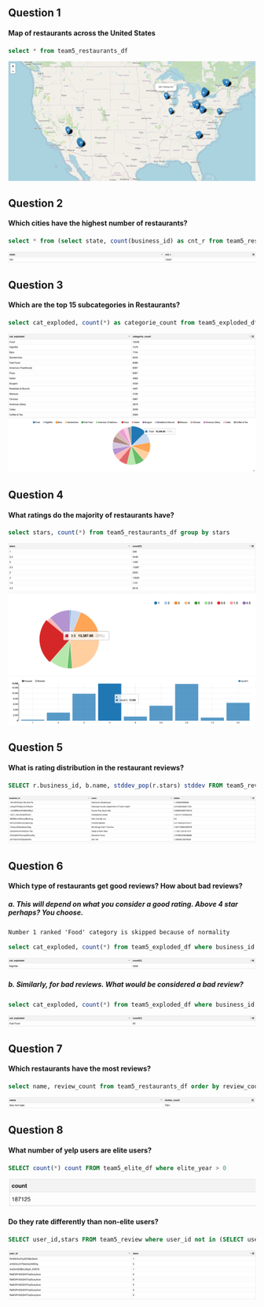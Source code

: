## Question 1
#### Map of restaurants across the United States

```sql
select * from team5_restaurants_df
```

![Image of map](/images/map.png)

## Question 2
#### Which cities have the highest number of restaurants?

```sql
select * from (select state, count(business_id) as cnt_r from team5_restaurants_df group by state order by count(business_id) desc ) limit 1
```

![Image of map](/images/num2.png)

## Question 3
#### Which are the top 15 subcategories in Restaurants?

```sql
select cat_exploded, count(*) as categorie_count from team5_exploded_df where business_id in ( select distinct business_id from team5_restaurants_df ) and cat_exploded != 'Restaurants'  group by cat_exploded order by categorie_count desc limit 15
```
![Image of map](/images/num3-2.png)
![Image of map](/images/num3-1.png)

## Question 4
#### What ratings do the majority of restaurants have?

```sql
select stars, count(*) from team5_restaurants_df group by stars
```
![Image of map](/images/num4-1.png)
![Image of map](/images/num4-2.png)
![Image of map](/images/num4-3.png)

## Question 5
#### What is rating distribution in the restaurant reviews?

```sql
SELECT r.business_id, b.name, stddev_pop(r.stars) stddev FROM team5_review r JOIN team5_business b ON (r.business_id = b.business_id)  group by r.business_id, b.name LIMIT 10
```
![Image of map](/images/num5.png)

## Question 6
#### Which type of restaurants get good reviews? How about bad reviews?
##### a. This will depend on what you consider a good rating. Above 4 star perhaps? You choose.
```'good review' means restrurant's stars >= 3.5 and tip's likes >= 1
Number 1 ranked 'Food' category is skipped because of normality
```
```sql
select cat_exploded, count(*) from team5_exploded_df where business_id in (select business_id from team5_restaurants_df where where stars >= 3.5 and review_count > 5 ) and cat_exploded not in ('Restaurants', 'Food') group by cat_exploded order by count(*) desc limit 1
```

![Image of map](/images/num6-1.png)
##### b. Similarly, for bad reviews. What would be considered a bad review?

```sql
select cat_exploded, count(*) from team5_exploded_df where business_id in (select business_id from team5_restaurants_df where where stars >= 3.5 and review_count > 5 ) and cat_exploded not in ('Restaurants', 'Food') group by cat_exploded order by count(*) desc limit 1
```
![Image of map](/images/num6-2.png)
## Question 7
#### Which restaurants have the most reviews?

```sql
select name, review_count from team5_restaurants_df order by review_count desc limit 1
```
![Image of map](/images/num7.png)

## Question 8
#### What number of yelp users are elite users?

```sql
SELECT count(*) count FROM team5_elite_df where elite_year > 0
```
![Image of map](/images/num8-1.png)

#### Do they rate differently than non-elite users?
```sql
SELECT user_id,stars FROM team5_review where user_id not in (SELECT user_id FROM team5_elite_df where elite_year > 0)
```
![Image of map](/images/num8-2.png)
